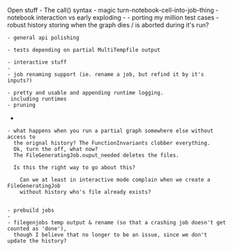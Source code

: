 Open stuff
	- The call() syntax
	- magic turn-notebook-cell-into-job-thing
	- notebook interaction vs early exploding
	- 
	- porting my million test cases
	- robust history storing when the graph dies / is aborted during it's run?
	
	- general api polishing
	 
	- tests depending on partial MultiTempfile output 
	
	- interactive stuff
	-
	- job renaming support (ie. rename a job, but refind it by it's inputs?)
 
	- pretty and usable and appending runtime logging.
	 including runtimes
	- pruning
-

	- what happens when you run a partial graph somewhere else without access to
	  the orignal history? The FunctionInvariants clobber everything.
	  Ok, turn the off, what now?
	  The FileGeneratingJob.ouput_needed deletes the files.
	  
	  Is this the right way to go about this?

		Can we at least in interactive mode complain when we create a FileGeneratingJob
	    without history who's file already exists?
		
		
	- prebuild jobs
	- 
	- filegenjobs temp output & rename (so that a crashing job doesn't get counted as 'done'),
	  though I believe that no longer to be an issue, since we don't update the history?
  
  
